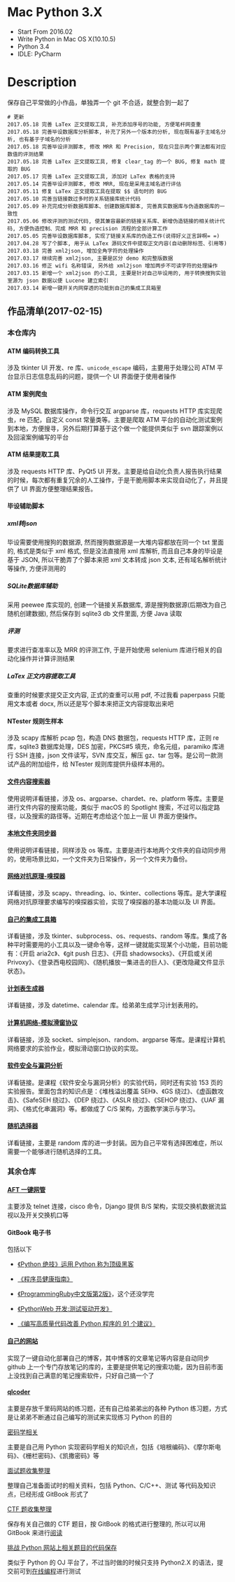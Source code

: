 # Mac Python 3.X
* Start From 2016.02
* Write Python in Mac OS X(10.10.5)
* Python 3.4
* IDLE: PyCharm

# Description
保存自己平常做的小作品，单独弄一个 git 不合适，就整合到一起了

```shell
# 更新
2017.05.18 完善 LaTex 正文提取工具, 补充添加序号的功能, 方便笔杆网查重
2017.05.18 完善毕设数据库分析脚本, 补充了另外一个版本的分析, 现在既有基于主域名分析, 也有基于子域名的分析
2017.05.18 完善毕设评测脚本, 修改 MRR 和 Precision, 现在只显示两个算法都有对应数值的评测结果
2017.05.18 完善 LaTex 正文提取工具, 修复 clear_tag 的一个 BUG, 修复 math 提取的 BUG
2017.05.17 完善 LaTex 正文提取工具, 添加对 LaTex 表格的支持
2017.05.14 完善毕设评测脚本, 修改 MRR, 现在是采用主域名进行评估
2017.05.11 修复 LaTex 正文提取工具在提取 $$ 语句时的 BUG
2017.05.10 完善当链接数过多时的关系链接库统计代码
2017.05.09 补充完成分析数据库脚本、创建数据库脚本, 完善真实数据库与伪造数据库的一致性
2017.05.06 修改评测的测试代码, 使其兼容最新的链接关系库、新增伪造链接的相关统计代码, 方便伪造控制、完成 MRR 和 precision 流程的全部计算工作
2017.05.05 完善毕设数据库脚本, 实现了链接关系库的伪造工作(说得好义正言辞啊= =)
2017.04.28 写了个脚本, 用于从 LaTex 源码文件中提取正文内容(自动删除标签、引用等)
2017.03.18 完善 xml2json, 增加全角字符的处理操作
2017.03.17 继续完善 xml2json, 主要是区分 demo 和完整版数据
2017.03.16 修正 wifi 名称错误, 另外给 xml2json 增加两步不可读字符的处理操作
2017.03.15 新增一个 xml2json 的小工具, 主要是针对自己毕设用的, 用于转换搜狗实验室源为 json 数据以便 Lucene 建立索引
2017.03.14 新增一键开关内网穿透的功能到自己的集成工具箱里
```

## 作品清单(2017-02-15)

### 本仓库内

####  ATM 编码转换工具

涉及 tkinter UI 开发、re 库、`unicode_escape` 编码，主要用于处理公司 ATM 平台显示日志信息乱码的问题，提供一个 UI 界面便于使用者操作

####  ATM 案例爬虫

涉及 MySQL 数据库操作，命令行交互 argparse 库，requests HTTP 库实现爬虫，re 匹配，自定义 const 常量类等。主要是爬取 ATM 平台的自动化测试案例到本地，方便搜寻，另外后期打算基于这个做一个能提供类似于 svn 跟踪案例以及回滚案例编写的平台

#### ATM 结果提取工具

涉及 requests HTTP 库、PyQt5 UI 开发。主要是给自动化负责人报告执行结果的时候，每次都有重复冗余的人工操作，于是干脆用脚本来实现自动化了，并且提供了 UI 界面方便整理结果报告。

#### 毕设辅助脚本

##### xml转json

毕设需要使用搜狗的数据源, 然而搜狗数据源是一大堆内容都放在同一个 txt 里面的, 格式是类似于 xml 格式, 但是没法直接用 xml 库解析, 而且自己本身的毕设是基于 JSON, 所以干脆弄了个脚本来把 xml 文本转成 json 文本, 还有域名解析统计等操作, 方便评测用的

##### SQLite数据库辅助

采用 peewee 库实现的, 创建一个链接关系数据库, 源是搜狗数据源(后期改为自己随机创建数据), 然后保存到 sqlite3 db 文件里面, 方便 Java 读取

##### 评测

要求进行查准率以及 MRR 的评测工作, 于是开始使用 selenium 库进行相关的自动化操作并计算评测结果

##### LaTex 正文内容提取工具

查重的时候要求提交正文内容, 正式的查重可以用 pdf, 不过我看 paperpass 只能用文本或者 docx, 所以还是写个脚本来把正文内容提取出来吧

#### NTester 规则生样本

涉及 scapy 库解析 pcap 包，构造 DNS 数据包，requests HTTP 库，正则 re 库，sqlite3 数据库处理，DES 加密，PKCS#5 填充，命名元组，paramiko 库进行 SSH 连接，json 文件读写，SVN 库交互，解压 gz、tar 包等。是公司一款测试产品的附加组件，给 NTester 规则库提供升级样本用的。

#### [文件内容搜索器](https://github.com/L1nwatch/Mac-Python-3.X/blob/master/%E6%96%87%E4%BB%B6%E5%86%85%E5%AE%B9%E6%90%9C%E7%B4%A2%E5%99%A8/readme.md)

使用说明详看链接，涉及 os、argparse、chardet、re、platform 等库。主要是进行文件内容的搜索功能，类似于 macOS 的 Spotlight 搜索，不过可以指定路径，以及搜索的路径等。近期在考虑给这个加上一层 UI 界面方便操作。

#### [本地文件夹同步器](https://github.com/L1nwatch/Mac-Python-3.X/blob/master/%E6%9C%AC%E5%9C%B0%E6%96%87%E4%BB%B6%E5%A4%B9%E5%90%8C%E6%AD%A5%E5%99%A8/README.md)

使用说明详看链接，同样涉及 os 等库。主要是进行本地两个文件夹的自动同步用的，使用场景比如，一个文件夹为日常操作，另一个文件夹为备份。

#### [网络对抗原理-嗅探器](https://github.com/L1nwatch/Mac-Python-3.X/blob/master/%E7%BD%91%E7%BB%9C%E5%AF%B9%E6%8A%97%E5%8E%9F%E7%90%86/readme.md)

详看链接，涉及 scapy、threading、io、tkinter、collections 等库。是大学课程网络对抗原理要求编写的嗅探器实验，实现了嗅探器的基本功能以及 UI 界面。

#### [自己的集成工具箱](https://github.com/L1nwatch/Mac-Python-3.X/blob/master/%E8%87%AA%E5%B7%B1%E7%9A%84%E9%9B%86%E6%88%90%E5%B7%A5%E5%85%B7%E7%AE%B1/readme.md)

详看链接，涉及 tkinter、subprocess、os、requests、random 等库。集成了各种平时需要用的小工具以及一键命令等，这样一键就能实现某个小功能，目前功能有：《开启 aria2c》、《git push 日志》、《开启 shadowsocks》、《开启或关闭 Privoxy》、《登录西电校园网》、《随机播放一集进击的巨人》、《更改隐藏文件显示状态》。

#### [计划表生成器](https://github.com/L1nwatch/Mac-Python-3.X/blob/master/%E8%AE%A1%E5%88%92%E8%A1%A8%E7%94%9F%E6%88%90%E5%99%A8/readme.md)

详看链接，涉及 datetime、calendar 库。给弟弟生成学习计划表用的。

#### [计算机网络-模拟滑窗协议](https://github.com/L1nwatch/Mac-Python-3.X/blob/master/%E8%AE%A1%E7%AE%97%E6%9C%BA%E7%BD%91%E7%BB%9C/readme.md)

详看链接，涉及 socket、simplejson、random、argparse 等库。是课程计算机网络要求的实验作业，模拟滑动窗口协议的实现。

#### [软件安全与漏洞分析](https://github.com/L1nwatch/Mac-Python-3.X/blob/master/%E8%BD%AF%E4%BB%B6%E5%AE%89%E5%85%A8%E4%B8%8E%E6%BC%8F%E6%B4%9E%E5%88%86%E6%9E%90/readme.md)

详看链接。是课程《软件安全与漏洞分析》的实验代码，同时还有实验 153 页的实验报告。里面包含的知识点是：《堆栈溢出覆盖 SEH》、《GS 绕过》、《虚函数攻击》、《SafeSEH 绕过》、《DEP 绕过》、《ASLR 绕过》、《SEHOP 绕过》、《UAF 漏洞》、《格式化串漏洞》等。都做成了 C/S 架构，方面教学演示与学习。

#### [随机选择器](https://github.com/L1nwatch/Mac-Python-3.X/blob/master/%E9%9A%8F%E6%9C%BA%E9%80%89%E6%8B%A9%E5%99%A8/readme.md)

详看链接，主要是 random 库的进一步封装。因为自己平常有选择困难症，所以需要一个能够进行随机选择的工具。

### 其余仓库

#### [AFT 一键网管](https://github.com/L1nwatch/sangfor_tools_hub)

主要涉及 telnet 连接，cisco 命令，Django 提供 B/S 架构，实现交换机数据流监视以及开关交换机口等

#### GitBook 电子书

包括以下

*   [《Python 绝技》运用 Python 称为顶级黑客](https://github.com/L1nwatch/violent-python)


*   [《程序员健康指南》](https://github.com/L1nwatch/it_people_healthy)
*   [《ProgrammingRuby中文版第2版》](https://github.com/L1nwatch/Programming_Ruby_zhCN_gitbook)，这个还没学完
*   [《PythonWeb 开发:测试驱动开发》](https://github.com/L1nwatch/PythonWeb)
*   [《编写高质量代码改善 Python 程序的 91 个建议》](https://github.com/L1nwatch/writing_solid_python_code_gitbook)

#### [自己的网站](https://github.com/L1nwatch/my_blog_source)

实现了一键自动化部署自己的博客，其中博客的文章笔记等内容是自动同步 github 上一个专门存放笔记的库的，主要是提供笔记的搜索功能，因为目前市面上没找到自己满意的笔记搜索软件，只好自己搞一个了

#### [qlcoder](https://github.com/L1nwatch/qlcoder)

主要是存放千里码网站的练习题，还有自己给弟弟出的各种 Python 练习题，方式是让弟弟不断通过自己编写的测试来实现练习 Python 的目的

[密码学相关](https://github.com/L1nwatch/about-cryptography)

主要是自己用 Python 实现密码学相关的知识点，包括《培根编码》、《摩尔斯电码》、《栅栏密码》、《凯撒密码》等

[面试题收集整理](https://github.com/L1nwatch/interview_collect)

整理自己准备面试时的相关资料，包括 Python、C/C++、测试 等代码及知识点，已经形成 GitBook 形式了

[CTF 题收集整理](https://github.com/L1nwatch/CTF)

保存有关自己做的 CTF 题目，按 GitBook 的格式进行整理的, 所以可以用 GitBook 来进行[阅读](https://l1nwatch.gitbooks.io/ctf/content/)

[挑战 Python 网站上相关题目的代码保存](https://github.com/L1nwatch/challenge-Python)

类似于 Python 的 OJ 平台了，不过当时做的时候只支持 Python2.X 的语法，提交前可到[在线编程](http://www.pythontip.com/coding/run)进行测试
